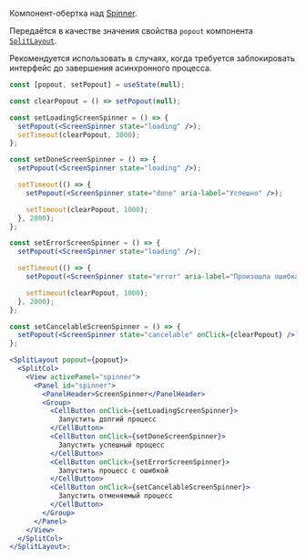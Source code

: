 Компонент-обертка над [Spinner](#!/Spinner).

Передаётся в качестве значения свойства `popout` компонента [`SplitLayout`](https://vkcom.github.io/VKUI/#/SplitLayout).

Рекомендуется использовать в случаях, когда требуется заблокировать интерфейс до завершения асинхронного процесса.

```jsx { "props": { "layout": false, "adaptivity": true } }
const [popout, setPopout] = useState(null);

const clearPopout = () => setPopout(null);

const setLoadingScreenSpinner = () => {
  setPopout(<ScreenSpinner state="loading" />);
  setTimeout(clearPopout, 3000);
};

const setDoneScreenSpinner = () => {
  setPopout(<ScreenSpinner state="loading" />);

  setTimeout(() => {
    setPopout(<ScreenSpinner state="done" aria-label="Успешно" />);

    setTimeout(clearPopout, 1000);
  }, 2000);
};

const setErrorScreenSpinner = () => {
  setPopout(<ScreenSpinner state="loading" />);

  setTimeout(() => {
    setPopout(<ScreenSpinner state="error" aria-label="Произошла ошибка" />);

    setTimeout(clearPopout, 1000);
  }, 2000);
};

const setCancelableScreenSpinner = () => {
  setPopout(<ScreenSpinner state="cancelable" onClick={clearPopout} />);
};

<SplitLayout popout={popout}>
  <SplitCol>
    <View activePanel="spinner">
      <Panel id="spinner">
        <PanelHeader>ScreenSpinner</PanelHeader>
        <Group>
          <CellButton onClick={setLoadingScreenSpinner}>
            Запустить долгий процесс
          </CellButton>
          <CellButton onClick={setDoneScreenSpinner}>
            Запустить успешный процесс
          </CellButton>
          <CellButton onClick={setErrorScreenSpinner}>
            Запустить процесс с ошибкой
          </CellButton>
          <CellButton onClick={setCancelableScreenSpinner}>
            Запустить отменяемый процесс
          </CellButton>
        </Group>
      </Panel>
    </View>
  </SplitCol>
</SplitLayout>;
```
